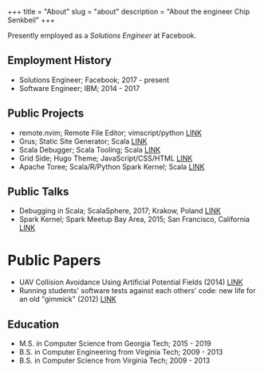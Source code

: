 +++
title = "About"
slug = "about"
description = "About the engineer Chip Senkbeil"
+++

Presently employed as a _Solutions Engineer_ at Facebook.

## Employment History

- Solutions Engineer; Facebook; 2017 - present
- Software Engineer; IBM; 2014 - 2017

## Public Projects

- remote.nvim; Remote File Editor; vimscript/python
    [LINK](https://github.com/chipsenkbeil/remote.nvim)
- Grus; Static Site Generator; Scala
    [LINK](https://github.com/chipsenkbeil/grus)
- Scala Debugger; Scala Tooling; Scala [LINK](https://scala-debugger.org/)
- Grid Side; Hugo Theme; JavaScript/CSS/HTML
    [LINK](https://github.com/chipsenkbeil/grid-side)
- Apache Toree; Scala/R/Python Spark Kernel; Scala
    [LINK](https://toree.incubator.apache.org)

## Public Talks

- Debugging in Scala; ScalaSphere, 2017; Krakow, Poland
    [LINK](https://www.youtube.com/watch?v=LgMvaHEWeu8)
- Spark Kernel; Spark Meetup Bay Area, 2015; San Francisco, California
    [LINK](https://www.youtube.com/watch?v=2AX6g0tK-us)

# Public Papers

- UAV Collision Avoidance Using Artificial Potential Fields (2014)
    [LINK](http://arc.aiaa.org/doi/abs/10.2514/1.I010022)
- Running students' software tests against each others' code: 
  new life for an old "gimmick" (2012)
  [LINK](http://dl.acm.org/citation.cfm?id=2157202)

## Education

- M.S. in Computer Science from Georgia Tech; 2015 - 2019
- B.S. in Computer Engineering from Virginia Tech; 2009 - 2013
- B.S. in Computer Science from Virginia Tech; 2009 - 2013


